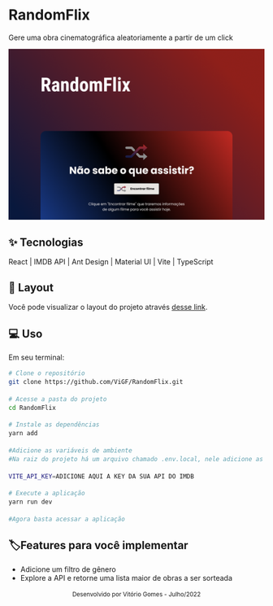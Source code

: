 # RandomFlix
Gere uma obra cinematográfica aleatoriamente a partir de um click

![cover](src/assets/capa.png)

## ✨ Tecnologias
React | IMDB API | Ant Design | Material UI | Vite | TypeScript

## 🔖 Layout
Você pode visualizar o layout do projeto através [desse link](https://www.figma.com/file/kPjS5hSIvIadPJfrsC2gEP/DD-%2F-Rocketflix-(Copy)?node-id=3%3A2).

## 💻 Uso
Em seu terminal:
```bash
# Clone o repositório
git clone https://github.com/ViGF/RandomFlix.git

# Acesse a pasta do projeto
cd RandomFlix

# Instale as dependências
yarn add

#Adicione as variáveis de ambiente
#Na raiz do projeto há um arquivo chamado .env.local, nele adicione as seguintes informações:

VITE_API_KEY=ADICIONE AQUI A KEY DA SUA API DO IMDB

# Execute a aplicação
yarn run dev

#Agora basta acessar a aplicação
```

## 🏷️Features para você implementar
- Adicione um filtro de gênero
- Explore a API e retorne uma lista maior de obras a ser sorteada

<div align="center">
  <small>Desenvolvido por Vitório Gomes - Julho/2022</small>  
</div>
